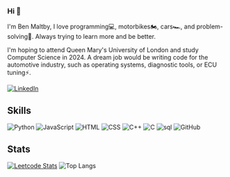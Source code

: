 ### Hi 👋

I'm Ben Maltby, I love programming💻, motorbikes🏍, cars🏎, and problem-solving🧠. Always trying to learn more and be better. 

I'm hoping to attend Queen Mary's University of London and study Computer Science in 2024. A dream job would be writing code for the automotive industry, such as operating systems, diagnostic tools, or ECU tuning⚡.

[![LinkedIn](https://img.shields.io/badge/linkedin-%230077B5.svg?style=for-the-badge&logo=linkedin&logoColor=white)](https://www.linkedin.com/in/Ben-Maltby/)

## Skills

![Python](https://img.shields.io/badge/-Python-3572a5?style=for-the-badge&logo=Python&logoColor=white)
![JavaScript](https://img.shields.io/badge/-JavaScript-bfaf26?style=for-the-badge&logo=javascript&logoColor=white)
![HTML](https://img.shields.io/badge/-HTML-E34F26?style=for-the-badge&logo=html5&logoColor=white)
![CSS](https://img.shields.io/badge/-CSS-1572B6?style=for-the-badge&logo=css3)
![C++](https://img.shields.io/badge/-C++-f34b7d?style=for-the-badge&logo=c&logoColor=white)
![C](https://img.shields.io/badge/-C-555555?style=for-the-badge&logo=c&logoColor=white)
![sql](https://img.shields.io/badge/-sql-ededed?style=for-the-badge&logo=sqlite&logoColor=black)
![GitHub](https://img.shields.io/badge/-GitHub-181717?style=for-the-badge&logo=github)

## Stats

[![Leetcode Stats](https://leetcard.jacoblin.cool/Ben_Maltby?theme=dark&font=DM%20Sans)](https://leetcode.com/Ben_Maltby/)
![Top Langs](https://github-readme-stats.vercel.app/api/top-langs/?username=BenMaltby&hide=TeX&layout=compact&theme=prussian)

